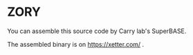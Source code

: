 # ZORY

You can assemble this source code by Carry lab's SuperBASE.

The assembled binary is on https://xetter.com/ .
